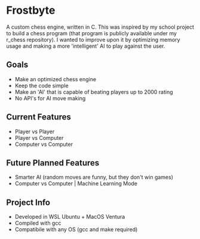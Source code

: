 # Frostbyte
A custom chess engine, written in C. This was inspired by my school project to build a chess program (that program is publicly available under my r_chess repository). I wanted to improve upon it by optimizing memory usage and making a more 'intelligent' AI to play against the user.

## Goals
 - Make an optimized chess engine
 - Keep the code simple
 - Make an 'AI' that is capable of beating players up to 2000 rating
 - No API's for AI move making

## Current Features
- Player vs Player
- Player vs Computer
- Computer vs Computer

## Future Planned Features
 - Smarter AI (random moves are funny, but they don't win games)
 - Computer vs Computer | Machine Learning Mode


## Project Info
 - Developed in WSL Ubuntu + MacOS Ventura
 - Compiled with gcc
 - Compatibile with any OS (gcc and make required)
